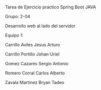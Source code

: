 Tarea de Ejercicio practico Spring Boot JAVA

Grupo: 2-04

Desarrollo web al lado del servidor 

Equipo 1:

Carrillo Aviles Jesus Arturo

Carrillo Portillo Johan Uriel

Gomez Cazares Sergio Antonio 

Romero Corral Carlos Alberto

Zavala Martinez Bryan Tadeo

